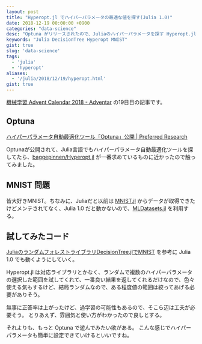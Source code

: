 ```yaml
---
layout: post
title: "Hyperopt.jl でハイパーパラメータの最適な値を探す(Julia 1.0)"
date: 2018-12-19 00:00:00 +0900
categories: "data-science"
desc: "Optuna がリリースされたので、Juliaのハイパーパラメータを探す Hyperopt.jl を使ってみました。"
keywords: "Julia DecisionTree Hyperopt MNIST"
gist: true
slug: 'data-science'
tags:
  - 'julia'
  - 'hyperopt'
aliases:
  - '/julia/2018/12/19/hyperopt.html'
gist: true
---
```


[機械学習 Advent Calendar 2018 \- Adventar](https://adventar.org/calendars/3119) の19日目の記事です。

## Optuna

[ハイパーパラメータ自動最適化ツール「Optuna」公開 \| Preferred Research](https://research.preferred.jp/2018/12/optuna-release/)

Optunaが公開されて、Julia言語でもハイパーパラメータ自動最適化ツールを探してたら、[baggepinnen/Hyperopt\.jl](https://github.com/baggepinnen/Hyperopt.jl) が一番求めているものに近かったので触ってみました。

## MNIST 問題
皆大好きMNIST。ちなみに、Juliaだと以前は [MNIST\.jl](https://github.com/johnmyleswhite/MNIST.jl) からデータが取得できたけどメンテされてなく、Julia 1.0 だと動かないので、[MLDatasets\.jl](https://github.com/JuliaML/MLDatasets.jl) を利用する。

## 試してみたコード
[JuliaのランダムフォレストライブラリDecisionTree\.jlでMNIST](https://masatoi.github.io/2017/07/10/julia-random-forest-mnist) を参考に Julia 1.0 でも動くようにしていく。

Hyperopt.jl は対応ライブラリとかなく、ランダムで複数のハイパーパラメータの選択した範囲を試してくれて、一番良い結果を返してくれるだけなので、色々使える気もするけど、結局ランダムなので、ある程度値の範囲は絞ってあげる必要がありそう。

<amp-gist
  data-gistid="4e4fa62af6471bae0a3b04482b54ea32"
  layout="fixed-height"
  height="225">
</amp-gist>

無事に正答率は上がったけど、過学習の可能性もあるので、そこら辺は工夫が必要そう。
とりあえず、雰囲気と使い方がわかったので良しとする。

それよりも、もっと Optuna で遊んでみたい欲がある。
こんな感じでハイパーパラメータも簡単に設定できていけるといいですね。
